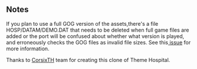 ## Notes

If you plan to use a full GOG version of the assets,there's a file HOSP/DATAM/DEMO.DAT that needs to be deleted when full game files are added or the port will be confused about whether what version is played, and erroneously checks the GOG files as invalid file sizes. See this[ issue](https://github.com/CorsixTH/CorsixTH/issues/2092) for more information. 

Thanks to [CorsixTH](https://github.com/CorsixTH/CorsixTH) team for creating this clone of Theme Hospital.  





